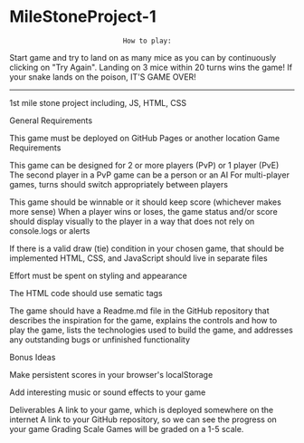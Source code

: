 # MileStoneProject-1
                                How to play:
Start game and try to land on as many mice as you can by continuously clicking on "Try Again". Landing on 3 mice within 20 turns wins the game!
If your snake lands on the poison, IT'S GAME OVER!

---------------------------------------------------------------------------------------------------

1st mile stone project including, JS, HTML, CSS

General Requirements

This game must be deployed on GitHub Pages or another location
Game Requirements

This game can be designed for 2 or more players (PvP) or 1 player (PvE)
The second player in a PvP game can be a person or an AI
For multi-player games, turns should switch appropriately between players

This game should be winnable or it should keep score (whichever makes more sense)
When a player wins or loses, the game status and/or score should display visually to the player in a way that does not rely on console.logs or alerts

If there is a valid draw (tie) condition in your chosen game, that should be implemented
HTML, CSS, and JavaScript should live in separate files

Effort must be spent on styling and appearance

The HTML code should use sematic tags

The game should have a Readme.md file in the GitHub repository that describes the inspiration for the game, explains the controls and how to play the game, lists the technologies used to build the game, and addresses any outstanding bugs or unfinished functionality

Bonus Ideas

Make persistent scores in your browser's localStorage

Add interesting music or sound effects to your game

Deliverables
A link to your game, which is deployed somewhere on the internet
A link to your GitHub repository, so we can see the progress on your game
Grading Scale
Games will be graded on a 1-5 scale.
